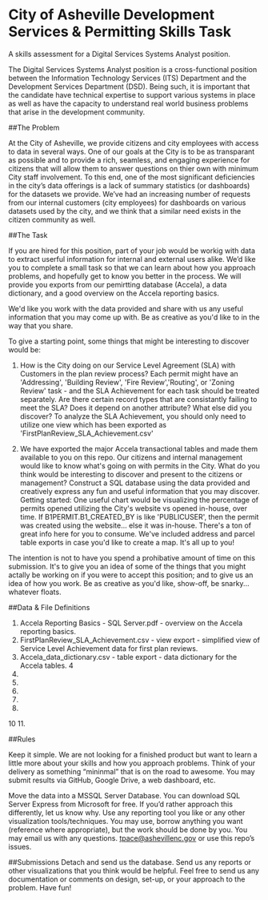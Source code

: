 # City of Asheville Development Services & Permitting Skills Task
A skills assessment for a Digital Services Systems Analyst position.

The Digital Services Systems Analyst position is a cross-functional position between the Information Technology Services (ITS) Department and the Development Services Department (DSD).  Being such, it is important that the candidate have technical expertise to support various systems in place as well as have the capacity to understand real world business problems that arise in the development community.

##The Problem

At the City of Asheville, we provide citizens and city employees with access to data in several ways. One of our goals at the City is to be as transparant as possible and to provide a rich, seamless, and engaging experience for citizens that will allow them to answer questions on thier own with minimum City staff involvement. To this end, one of the most significant deficiencies in the city’s data offerings is a lack of summary statistics (or dashboards) for the datasets we provide. We’ve had an increasing number of requests from our internal customers (city employees) for dashboards on various datasets used by the city, and we think that a similar need exists in the citizen community as well. 

##The Task 

If you are hired for this position, part of your job would be workig with data to extract userful information for internal and external users alike.  We’d like you to complete a small task so that we can learn about how you approach problems, and hopefully get to know you better in the process.  We will provide you exports from our pemirtting database (Accela), a data dictionary, and a good overview on the Accela reporting basics.  

We'd like you work with the data provided and share with us any useful information that you may come up with.  Be as creative as you'd like to in the way that you share.  

To give a starting point, some things that might be interesting to discover would be:

1. How is the City doing on our Service Level Agreement (SLA) with Customers in the plan review process?  Each permit might have an 'Addressing', 'Building Review', 'Fire Review','Routing', or 'Zoning Review' task - and the SLA Achievement for each task should be treated separately.  Are there certain record types that are consistantly failing to meet the SLA? Does it depend on another attribute?  What else did you discover?  To analyze the SLA Achievement, you should only need to utilize one view which has been exported as 'FirstPlanReview_SLA_Achievement.csv'

2. We have exported the major Accela transactional tables and made them available to you on this repo.  Our citizens and internal management would like to know what's going on with permits in the City.  What do you think would be interesting to discover and present to the citizens or management? Construct a SQL database using the data provided and creatively express any fun and useful information that you may discover.  
Getting started: One useful chart would be visualizing the percentage of permits opened utilizing the City's website vs opened in-house, over time. If B1PERMIT.B1_CREATED_BY is like 'PUBLICUSER', then the permit was created using the website... else it was in-house.
There's a ton of great info here for you to consume.  We've included address and parcel table exports in case you'd like to create a map.  It's all up to you!

The intention is not to have you spend a prohibative amount of time on this submission.  It's to give you an idea of some of the things that you might actally be working on if you were to accept this position; and to give us an idea of how you work.  Be as creative as you'd like, show-off, be snarky... whatever floats.

##Data & File Definitions

1. Accela Reporting Basics - SQL Server.pdf - overview on the Accela reporting basics.
2. FirstPlanReview_SLA_Achievement.csv - view export - simplified view of Service Level Achievement data for first plan reviews.
3. Accela_data_dictionary.csv - table export - data dictionary for the Accela tables.
4
5.
6.
7.
8.
9.
10
11.


##Rules

Keep it simple. We are not looking for a finished product but want to learn a little more about your skills and how you approach problems. Think of your delivery as something “mininmal” that is on the road to awesome. You may submit results via GitHub, Google Drive, a web dashboard, etc.

Move the data into a MSSQL Server Database. You can download SQL Server Express from Microsoft for free. If you’d rather approach this differently, let us know why.
Use any reporting tool you like or any other visualization tools/techniques.
You may use, borrow anything you want (reference where appropriate), but the work should be done by you.
You may email us with any questions. tpace@ashevillenc.gov or use this repo’s issues.

##Submissions
Detach and send us the database.
Send us any reports or other visualizations that you think would be helpful.
Feel free to send us any documentation or comments on design, set-up, or your approach to the problem.
Have fun!
